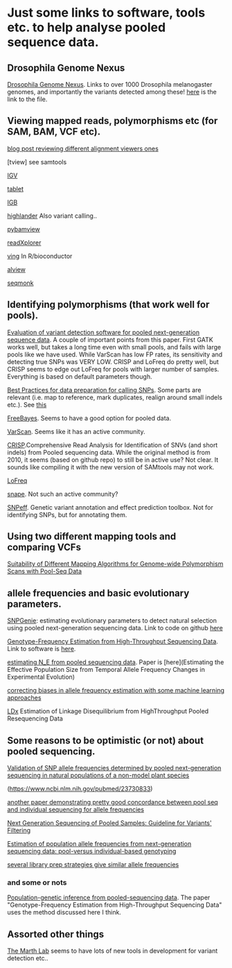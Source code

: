 # Just some links to software, tools etc. to help analyse pooled sequence data.


## Drosophila Genome Nexus
[Drosophila Genome Nexus](https://academic.oup.com/mbe/article/33/12/3308/2450097/A-Thousand-Fly-Genomes-An-Expanded-Drosophila). Links to over 1000 Drosophila melanogaster genomes, and importantly the variants detected among these! [here](http://www.johnpool.net/genomes.html) is the link to the file.

## Viewing mapped reads, polymorphisms etc (for SAM, BAM, VCF etc).
[blog post reviewing different alignment viewers ones](http://jermdemo.blogspot.ca/2010/08/ngs-viewers-reviewed.html)

[tview] see samtools

[IGV](http://software.broadinstitute.org/software/igv/)

[tablet](https://ics.hutton.ac.uk/tablet/)

[IGB](http://bioviz.org/igb/)

[highlander](http://sites.uclouvain.be/highlander/) Also variant calling..

[pybamview](http://melissagymrek.com/pybamview/)

[readXplorer](https://www.uni-giessen.de/fbz/fb08/Inst/bioinformatik/software/ReadXplorer/access)

[ving](http://vm-gb.curie.fr/ving/) In R/bioconductor

[alview](https://github.com/NCIP/alview)

[seqmonk](http://www.bioinformatics.babraham.ac.uk/projects/seqmonk/)


## Identifying polymorphisms (that work well for pools).
[Evaluation of variant detection software for pooled next-generation sequence data](https://www.ncbi.nlm.nih.gov/pmc/articles/PMC4518579/). A couple of important points from this paper. First GATK works well, but takes a long time even with small pools, and fails with large pools like we have used. While VarScan has low FP rates, its sensitivity and detecting true SNPs was VERY LOW. CRISP and LoFreq do pretty well, but CRISP seems to edge out LoFreq for pools with larger number of samples. Everything is based on default parameters though.

[Best Practices for data preparation for calling SNPs](https://software.broadinstitute.org/gatk/best-practices/). Some parts are relevant (i.e. map to reference, mark duplicates, realign around small indels etc.). See [this](https://software.broadinstitute.org/gatk/img/BP_workflow_3.6.png)

[FreeBayes](https://github.com/ekg/freebayes). Seems to have a good option for pooled data.

[VarScan](http://dkoboldt.github.io/varscan/). Seems like it has an active community.

[CRISP](https://github.com/vibansal/crisp/).Comprehensive Read Analysis for Identification of SNVs (and short indels) from Pooled sequencing data. While the original method is from 2010, it seems (based on github repo) to still be in active use? Not clear. It sounds like compiling it with the new version of SAMtools may not work.

[LoFreq](http://csb5.github.io/lofreq/citation/)

[snape](https://www.ncbi.nlm.nih.gov/pubmed/22992255). Not such an active community?

[SNPeff](http://snpeff.sourceforge.net/). Genetic variant annotation and effect prediction toolbox. Not for identifying SNPs, but for annotating them.

## Using two different mapping tools and comparing VCFs
[Suitability of Different Mapping Algorithms for Genome-wide Polymorphism Scans with Pool-Seq Data](https://www.ncbi.nlm.nih.gov/pubmed/27613752)

## allele frequencies and basic evolutionary parameters.
[SNPGenie](https://www.ncbi.nlm.nih.gov/pubmed/26227143): estimating evolutionary parameters to detect natural selection using pooled next-generation sequencing data. Link to code on github [here](https://github.com/hugheslab/snpgenie)

[Genotype-Frequency Estimation from High-Throughput Sequencing Data](http://www.genetics.org/content/201/2/473.short). Link to software is [here](https://github.com/Takahiro-Maruki/Package-GFE). 

[estimating N_E from pooled sequencing data](https://github.com/ThomasTaus/Nest). Paper is [here](Estimating the Effective Population Size from Temporal Allele Frequency Changes in Experimental Evolution)

[correcting biases in allele frequency estimation with some machine learning approaches](https://www.ncbi.nlm.nih.gov/pubmed/26156142)

[LDx](http://petrov.stanford.edu/pdfs/86.pdf) Estimation of Linkage Disequilibrium from HighThroughput
Pooled Resequencing Data

## Some reasons to be optimistic (or not) about pooled sequencing.
[Validation of SNP allele frequencies determined by pooled next-generation sequencing in natural populations of a non-model plant species](https://www.ncbi.nlm.nih.gov/pubmed/24244686)

(https://www.ncbi.nlm.nih.gov/pubmed/23730833)

[another paper demonstrating pretty good concordance between pool seq and individual sequencing for allele frequencies](https://www.ncbi.nlm.nih.gov/pubmed/26461136)

[Next Generation Sequencing of Pooled Samples: Guideline for Variants' Filtering](https://www.ncbi.nlm.nih.gov/pubmed/27670852)

[Estimation of population allele frequencies from next-generation sequencing data: pool-versus individual-based genotyping](https://www.ncbi.nlm.nih.gov/pubmed/23730833)

[several library prep strategies give similar allele frequencies](https://www.ncbi.nlm.nih.gov/pubmed/26014582)


### and some or nots

[Population-genetic inference from pooled-sequencing data](https://www.ncbi.nlm.nih.gov/pubmed/24787620). The paper "Genotype-Frequency Estimation from High-Throughput Sequencing Data" uses the method discussed here I think.



## Assorted other things

[The Marth Lab](http://marthlab.org/software.html) seems to have lots of new tools in development for variant detection etc..
